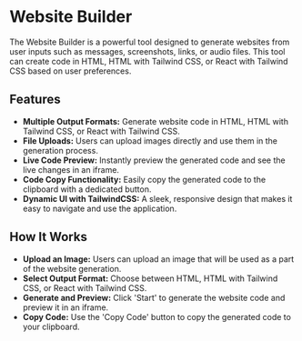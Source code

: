 # Website Builder

The Website Builder is a powerful tool designed to generate websites from user inputs such as messages, screenshots, links, or audio files. This tool can create code in HTML, HTML with Tailwind CSS, or React with Tailwind CSS based on user preferences.

## Features

- **Multiple Output Formats:** Generate website code in HTML, HTML with Tailwind CSS, or React with Tailwind CSS.
- **File Uploads:** Users can upload images directly and use them in the generation process.
- **Live Code Preview:** Instantly preview the generated code and see the live changes in an iframe.
- **Code Copy Functionality:** Easily copy the generated code to the clipboard with a dedicated button.
- **Dynamic UI with TailwindCSS:** A sleek, responsive design that makes it easy to navigate and use the application.

## How It Works

- **Upload an Image:** Users can upload an image that will be used as a part of the website generation.
- **Select Output Format:** Choose between HTML, HTML with Tailwind CSS, or React with Tailwind CSS.
- **Generate and Preview:** Click 'Start' to generate the website code and preview it in an iframe.
- **Copy Code:** Use the 'Copy Code' button to copy the generated code to your clipboard.

